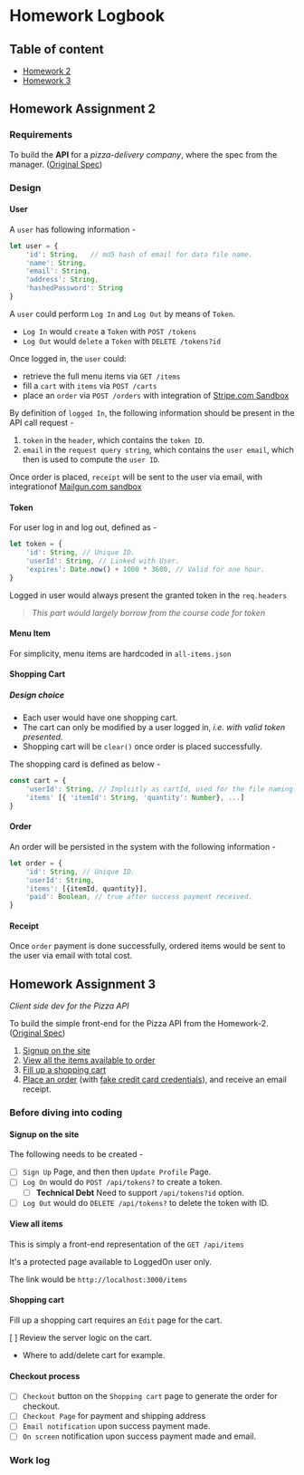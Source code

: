 # Homework Logbook

## Table of content

* [Homework 2](#Homework-Assignment-2)
* [Homework 3](#Homework-Assignment-3)


## Homework Assignment 2

### Requirements

To build the **API** for a _pizza-delivery company_, where the spec from the manager. ([Original Spec](https://pirple.thinkific.com/courses/take/the-nodejs-master-class/texts/4342291-homework-assignment-2))

### Design

#### User

A `user` has following information -

```javascript
let user = {
    'id': String,   // md5 hash of email for data file name.
    'name': String,
    'email': String,
    'address': String,
    'hashedPassword': String
}
```

A `user` could perform `Log In` and `Log Out` by means of `Token`.

* `Log In` would `create` a `Token` with `POST /tokens`
* `Log Out` would `delete` a `Token` with `DELETE /tokens?id`

Once logged in, the `user` could:

* retrieve the full menu items via `GET /items`
* fill a `cart` with `items` via `POST /carts`
* place an `order` via `POST /orders` with integration of [Stripe.com Sandbox](https://stripe.com/docs/testing#cards)

By definition of `logged In`, the following information should be present in the API call request - 

1. `token` in the `header`, which contains the `token ID`.
2. `email` in the `request query string`, which contains the `user email`, which then is used to compute the `user ID`.

Once order is placed, `receipt` will be sent to the user via email, with integrationof [Mailgun.com sandbox](https://documentation.mailgun.com/en/latest/faqs.html#how-do-i-pick-a-domain-name-for-my-mailgun-account)

#### Token

For user log in and log out, defined as - 

```javascript
let token = {
    'id': String, // Unique ID.
    'userId': String, // Linked with User.
    'expires': Date.now() + 1000 * 3600, // Valid for one hour.
}
```

Logged in user would always present the granted token in the `req.headers`

> _This part would largely borrow from the course code for token_

#### Menu Item

For simplicity, menu items are hardcoded in `all-items.json`

#### Shopping Cart

##### Design choice

* Each user would have one shopping cart.
* The cart can only be modified by a user logged in, _i.e. with valid token presented._
* Shopping cart will be `clear()` once order is placed successfully.

The shopping card is defined as below -

```javascript
const cart = {
    'userId': String, // Implcitly as cartId, used for the file naming.
    'items' [{ 'itemId': String, 'quantity': Number}, ...]
}
```

#### Order

An order will be persisted in the system with the following information -

```javascript
let order = {
    'id': String, // Unique ID.
    'userId': String,
    'items': [{itemId, quantity}],
    'paid': Boolean, // true after success payment received.
}
```

#### Receipt

Once `order` payment is done successfully, ordered items would be sent to the user via email with total cost.

## Homework Assignment 3
_Client side dev for the Pizza API_

To build the simple front-end for the Pizza API from the Homework-2. ([Original Spec](https://pirple.thinkific.com/courses/take/the-nodejs-master-class/texts/4342329-homework-assignment-3))

1. [Signup on the site](#Signup-on-the-site)
2. [View all the items available to order](#view-all-items)
3. [Fill up a shopping cart](#shopping-cart)
4. [Place an order](#Checkout-process) \(with [fake credit card credentials](https://stripe.com/docs/testing#cards)\), and receive an email receipt.

### Before diving into coding

#### Signup on the site

The following needs to be created - 

* [ ] `Sign Up` Page, and then then `Update Profile` Page.
* [ ] `Log On` would do `POST /api/tokens?` to create a token.
    * [ ] **Technical Debt** Need to support `/api/tokens?id` option.
* [ ] `Log Out` would do `DELETE /api/tokens?` to delete the token with ID.

#### View all items

This is simply a front-end representation of the `GET /api/items`

It's a protected page available to LoggedOn user only.

The link would be `http://localhost:3000/items`

#### Shopping cart

Fill up a shopping cart requires an `Edit` page for the cart.

[ ] Review the server logic on the cart.

 * Where to add/delete cart for example.

#### Checkout process

* [ ] `Checkout` button on the `Shopping cart` page to generate the order for checkout.
* [ ] `Checkout Page` for payment and shipping address
* [ ] `Email notification` upon success payment made.
* [ ] `On screen` notification upon success payment made and email.

### Work log